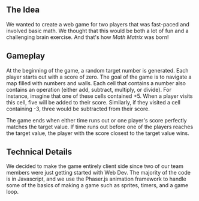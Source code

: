 ## The Idea

We wanted to create a web game for two players that was fast-paced and involved basic math. We thought that this would be both a lot of fun and a challenging brain exercise. And that's how _Math Matrix_ was born!


## Gameplay
At the beginning of the game, a random target number is generated. Each player starts out with a score of zero. The goal of the game is to navigate a map filled with numbers and walls. Each cell that contains a number also contains an operation (either add, subtract, multiply, or divide). For instance, imagine that one of these cells contained +5. When a player visits this cell, five will be added to their score. Similarly, if they visited a cell containing -3, three would be subtracted from their score. 

The game ends when either time runs out or one player's score perfectly matches the target value. If time runs out before one of the players reaches the target value, the player with the score closest to the target value wins.


## Technical Details
We decided to make the game entirely client side since two of our team members were just getting started with Web Dev. The majority of the code is in Javascript, and we use the Phaser.js animation framework to handle some of the basics of making a game such as sprites, timers, and a game loop.

